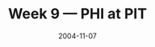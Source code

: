 ---
layout: game
title: Week 9 — PHI at PIT
season: 2004
game_id: 2004_09_PHI_PIT
week: 9
date: 2004-11-07
home_team: PIT
away_team: PHI
final_home: 27
final_away: 3
pbp_url: /assets/data/pbp/2004/2004_09_PHI_PIT.csv.gz
---